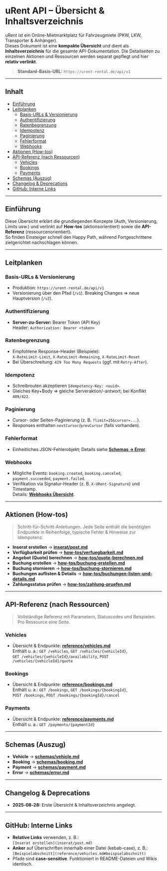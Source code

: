 # uRent API – Übersicht & Inhaltsverzeichnis

uRent ist ein Online-Mietmarktplatz für Fahrzeugmiete (PKW, LKW, Transporter & Anhänger).  
Dieses Dokument ist eine **kompakte Übersicht** und dient als **Inhaltsverzeichnis** für die gesamte API-Dokumentation. Die Detailseiten zu einzelnen Aktionen und Ressourcen werden separat gepflegt und hier **relativ verlinkt**.

> **Standard-Basis-URL:** `https://urent-rental.de/api/v1`

---

## Inhalt

- [Einführung](#einführung)
- [Leitplanken](#leitplanken)
  - [Basis-URLs & Versionierung](#basis-urls--versionierung)
  - [Authentifizierung](#authentifizierung)
  - [Ratenbegrenzung](#ratenbegrenzung)
  - [Idempotenz](#idempotenz)
  - [Paginierung](#paginierung)
  - [Fehlerformat](#fehlerformat)
  - [Webhooks](#webhooks)
- [Aktionen (How-tos)](#aktionen-how-tos)
- [API-Referenz (nach Ressourcen)](#api-referenz-nach-ressourcen)
  - [Vehicles](#vehicles)
  - [Bookings](#bookings)
  - [Payments](#payments)
- [Schemas (Auszug)](#schemas-auszug)
- [Changelog & Deprecations](#changelog--deprecations)
- [GitHub: Interne Links](#github-interne-links)

---

## Einführung

Diese Übersicht erklärt die grundlegenden Konzepte (Auth, Versionierung, Limits usw.) und verlinkt auf **How-tos** (aktionsorientiert) sowie die **API-Referenz** (ressourcenorientiert).  
So finden Einsteiger schnell den Happy Path, während Fortgeschrittene zielgerichtet nachschlagen können.

---

## Leitplanken

### Basis-URLs & Versionierung
- Produktion: `https://urent-rental.de/api/v1`
- Versionierung über den Pfad (`/v1`). Breaking Changes ⇒ neue Hauptversion (`/v2`).

### Authentifizierung
- **Server-zu-Server:** Bearer Token (API Key)  
  Header: `Authorization: Bearer <token>`

### Ratenbegrenzung
- Empfohlene Response-Header (Beispiele):  
  `X-RateLimit-Limit`, `X-RateLimit-Remaining`, `X-RateLimit-Reset`
- Bei Überschreitung: `429 Too Many Requests` (ggf. mit `Retry-After`).

### Idempotenz
- Schreibrouten akzeptieren `Idempotency-Key: <uuid>`.
- Gleiches Key+Body ⇒ gleiche Serveraktion/-antwort; bei Konflikt `409/422`.

### Paginierung
- Cursor- oder Seiten-Paginierung (z. B. `?limit=25&cursor=...`).
- Responses enthalten `nextCursor`/`prevCursor` (falls vorhanden).

### Fehlerformat
- Einheitliches JSON-Fehlerobjekt; Details siehe **[Schemas → Error](schemas/error.md)**.

### Webhooks
- Mögliche Events: `booking.created`, `booking.canceled`, `payment.succeeded`, `payment.failed`.
- Verifikation via Signatur-Header (z. B. `X-URent-Signature`) und Timestamp.  
  Details: **[Webhooks Übersicht](webhooks/overview.md)**.

---

## Aktionen (How-tos)

> Schritt-für-Schritt-Anleitungen. Jede Seite enthält die benötigten Endpunkte in Reihenfolge, typische Fehler & Hinweise zur Idempotenz.

- **Inserat erstellen** → **[inserat/post.md](inserat/post.md)**  
- **Verfügbarkeit prüfen** → **[how-tos/verfuegbarkeit.md](how-tos/verfuegbarkeit.md)**
- **Angebot (Quote) berechnen** → **[how-tos/quote-berechnen.md](how-tos/quote-berechnen.md)**
- **Buchung erstellen** → **[how-tos/buchung-erstellen.md](how-tos/buchung-erstellen.md)**
- **Buchung stornieren** → **[how-tos/buchung-stornieren.md](how-tos/buchung-stornieren.md)**
- **Buchungen auflisten & Details** → **[how-tos/buchungen-listen-und-details.md](how-tos/buchungen-listen-und-details.md)**
- **Zahlungsstatus prüfen** → **[how-tos/zahlung-pruefen.md](how-tos/zahlung-pruefen.md)**

---

## API-Referenz (nach Ressourcen)

> Vollständige Referenz mit Parametern, Statuscodes und Beispielen. Pro Ressource eine Seite.

### Vehicles
- Übersicht & Endpunkte: **[reference/vehicles.md](reference/vehicles.md)**  
  Enthält u. a.: `GET /vehicles`, `GET /vehicles/{vehicleId}`,  
  `GET /vehicles/{vehicleId}/availability`, `POST /vehicles/{vehicleId}/quote`

### Bookings
- Übersicht & Endpunkte: **[reference/bookings.md](reference/bookings.md)**  
  Enthält u. a.: `GET /bookings`, `GET /bookings/{bookingId}`,  
  `POST /bookings`, `POST /bookings/{bookingId}/cancel`

### Payments
- Übersicht & Endpunkte: **[reference/payments.md](reference/payments.md)**  
  Enthält u. a.: `GET /payments/{paymentId}`

---

## Schemas (Auszug)

- **Vehicle** → **[schemas/vehicle.md](schemas/vehicle.md)**
- **Booking** → **[schemas/booking.md](schemas/booking.md)**
- **Payment** → **[schemas/payment.md](schemas/payment.md)**
- **Error** → **[schemas/error.md](schemas/error.md)**

---

## Changelog & Deprecations

- **2025‑08‑28:** Erste Übersicht & Inhaltsverzeichnis angelegt.

---

## GitHub: Interne Links

- **Relative Links** verwenden, z. B.:  
  `[Inserat erstellen](inserat/post.md)`
- **Anker** auf Überschriften innerhalb einer Datei (kebab-case), z. B.:  
  `[Beispielabschnitt](reference/vehicles.md#beispielabschnitt)`
- Pfade sind **case-sensitive**. Funktioniert in README-Dateien und Wikis identisch.
